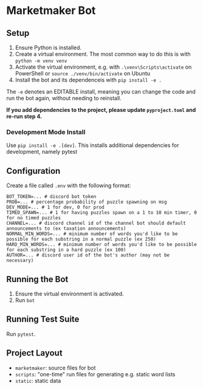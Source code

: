 # Marketmaker Bot

## Setup

1. Ensure Python is installed.
2. Create a virtual environment. The most common way to do this is with `python -m venv venv`
3. Activate the virtual environment, e.g. with `.\venv\Scripts\activate` on PowerShell or `source ./venv/bin/activate` on Ubuntu
4. Install the bot and its dependenceis with `pip install -e .`

The `-e` denotes an EDITABLE install, meaning you can change the code and run the bot again, without needing to reinstall.

**If you add dependencies to the project, please update `pyproject.toml` and re-run step 4.**

### Development Mode Install

Use `pip install -e .[dev]`. This installs additional dependencies for development, namely pytest

## Configuration

Create a file called `.env` with the following format:

```plaintext
BOT_TOKEN=... # discord bot token
PROB=... # percentage probability of puzzle spawning on msg
DEV_MODE=... # 1 for dev, 0 for prod
TIMED_SPAWN=... # 1 for having puzzles spawn on a 1 to 10 min timer, 0 for no timed puzzles
CHANNEL=... # discord channel id of the channel bot should default announcements to (ex taxation announcements)
NORMAL_MIN_WORDS=... # minimum number of words you'd like to be possible for each substring in a normal puzzle (ex 250)
HARD_MIN_WORDS=... # minimum number of words you'd like to be possible for each substring in a hard puzzle (ex 100)
AUTHOR=... # discord user id of the bot's author (may not be necessary)
```

## Running the Bot

1. Ensure the virtual environment is activated.
2. Run `bot`

## Running Test Suite

Run `pytest`.

## Project Layout

* `marketmaker`: source files for bot
* `scripts`: "one-time" run files for generating e.g. static word lists
* `static`: static data
